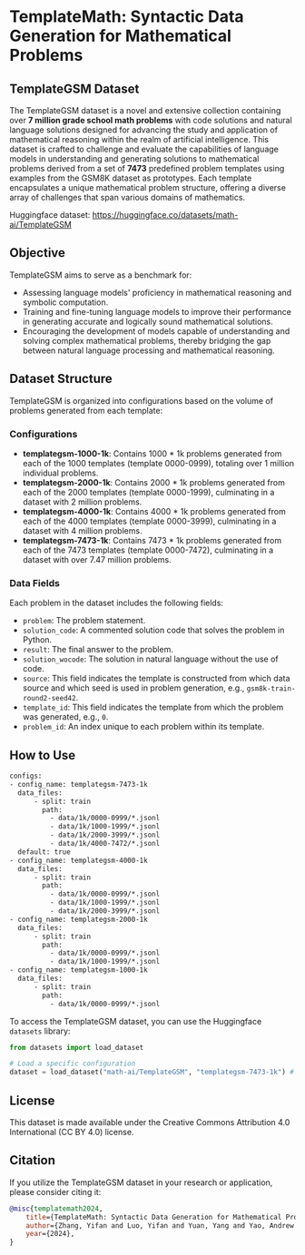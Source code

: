 # TemplateMath: Syntactic Data Generation for Mathematical Problems

## TemplateGSM Dataset

The TemplateGSM dataset is a novel and extensive collection containing over **7 million grade school math problems** with code solutions and natural language solutions designed for advancing the study and application of mathematical reasoning within the realm of artificial intelligence. This dataset is crafted to challenge and evaluate the capabilities of language models in understanding and generating solutions to mathematical problems derived from a set of **7473** predefined problem templates using examples from the GSM8K dataset as prototypes. Each template encapsulates a unique mathematical problem structure, offering a diverse array of challenges that span various domains of mathematics.

Huggingface dataset: https://huggingface.co/datasets/math-ai/TemplateGSM

## Objective

TemplateGSM aims to serve as a benchmark for:
- Assessing language models' proficiency in mathematical reasoning and symbolic computation.
- Training and fine-tuning language models to improve their performance in generating accurate and logically sound mathematical solutions.
- Encouraging the development of models capable of understanding and solving complex mathematical problems, thereby bridging the gap between natural language processing and mathematical reasoning.

## Dataset Structure

TemplateGSM is organized into configurations based on the volume of problems generated from each template:

### Configurations

- **templategsm-1000-1k**: Contains 1000 * 1k problems generated from each of the 1000 templates (template 0000-0999), totaling over 1 million individual problems.
- **templategsm-2000-1k**: Contains 2000 * 1k problems generated from each of the 2000 templates (template 0000-1999), culminating in a dataset with 2 million problems.
- **templategsm-4000-1k**: Contains 4000 * 1k problems generated from each of the 4000 templates (template 0000-3999), culminating in a dataset with 4 million problems.
- **templategsm-7473-1k**: Contains 7473 * 1k problems generated from each of the 7473 templates (template 0000-7472), culminating in a dataset with over 7.47 million problems.

### Data Fields

Each problem in the dataset includes the following fields:
- `problem`: The problem statement.
- `solution_code`: A commented solution code that solves the problem in Python.
- `result`: The final answer to the problem.
- `solution_wocode`: The solution in natural language without the use of code.
- `source`: This field indicates the template is constructed from which data source and which seed is used in problem generation, e.g., `gsm8k-train-round2-seed42`.
- `template_id`: This field indicates the template from which the problem was generated, e.g.,  `0`.
- `problem_id`: An index unique to each problem within its template.

## How to Use

```XML
configs:
- config_name: templategsm-7473-1k
  data_files:
      - split: train
        path:
          - data/1k/0000-0999/*.jsonl
          - data/1k/1000-1999/*.jsonl
          - data/1k/2000-3999/*.jsonl
          - data/1k/4000-7472/*.jsonl
  default: true
- config_name: templategsm-4000-1k
  data_files:
      - split: train
        path:
          - data/1k/0000-0999/*.jsonl
          - data/1k/1000-1999/*.jsonl
          - data/1k/2000-3999/*.jsonl
- config_name: templategsm-2000-1k
  data_files:
      - split: train
        path:
          - data/1k/0000-0999/*.jsonl
          - data/1k/1000-1999/*.jsonl
- config_name: templategsm-1000-1k
  data_files:
      - split: train
        path:
          - data/1k/0000-0999/*.jsonl
```

To access the TemplateGSM dataset, you can use the Huggingface `datasets` library:

```python
from datasets import load_dataset

# Load a specific configuration
dataset = load_dataset("math-ai/TemplateGSM", "templategsm-7473-1k") # or any valid config_name
```

## License

This dataset is made available under the Creative Commons Attribution 4.0 International (CC BY 4.0) license.

## Citation

If you utilize the TemplateGSM dataset in your research or application, please consider citing it:

```bibtex
@misc{templatemath2024,
    title={TemplateMath: Syntactic Data Generation for Mathematical Problems},
    author={Zhang, Yifan and Luo, Yifan and Yuan, Yang and Yao, Andrew Chi-Chih},
    year={2024},
}
